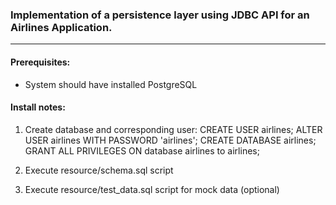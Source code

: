 ### Implementation of a persistence layer using JDBC API for an Airlines Application.
***
#### Prerequisites:
- System should have installed PostgreSQL

#### Install notes:
1. Create database and corresponding user:
   CREATE USER airlines;
   ALTER USER airlines WITH PASSWORD 'airlines';
   CREATE DATABASE airlines;
   GRANT ALL PRIVILEGES ON database airlines to airlines;
2. Execute resource/schema.sql script

3. Execute resource/test_data.sql script for mock data (optional)

